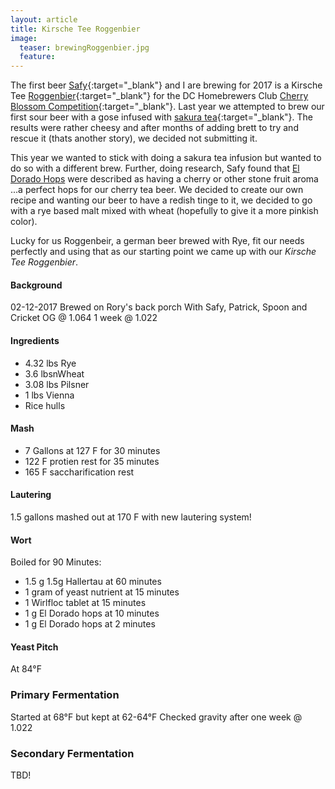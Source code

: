 ```yaml
---
layout: article
title: Kirsche Tee Roggenbier
image:
  teaser: brewingRoggenbier.jpg
  feature:
---
```


The first beer [Safy](https://twitter.com/_cloudbuster){:target="_blank"} and I are brewing for 2017 is a Kirsche Tee [Roggenbier](https://www.craftbeer.com/craft-beer-muses/roggenbier-return-rye){:target="_blank"} for the DC Homebrewers Club [Cherry Blossom Competition](http://www.dchbcompetition.com/){:target="_blank"}.  Last year we attempted to brew our first sour beer with a gose infused with [sakura tea](https://www.amazon.com/Pickled-Sakura-Cherry-Blossoms-1-06oz/dp/B00A3ANO0U/ref=pd_sim_325_1?_encoding=UTF8&pd_rd_i=B00A3ANO0U&pd_rd_r=QBSACAXJ7317JV2CE21K&pd_rd_w=Ix4hA&pd_rd_wg=HSNWr&psc=1&refRID=QBSACAXJ7317JV2CE21K){:target="_blank"}.  The results were rather cheesy and after months of adding brett to try and rescue it (thats another story), we decided not submitting it.  

This year we wanted to stick with doing a sakura tea infusion but wanted to do so with a different brew.  Further, doing research, Safy found that [El Dorado Hops](http://www.hopslist.com/hops/aroma-hops/el-dorado/) were described as having a cherry or other stone fruit aroma ...a perfect hops for our cherry tea beer.  We decided to create our own recipe and wanting our beer to have a redish tinge to it, we decided to go with a rye based malt mixed with wheat (hopefully to give it a more pinkish color).

Lucky for us Roggenbeir, a german beer brewed with Rye, fit our needs perfectly and using that as our starting point we came up with our  _Kirsche Tee Roggenbier_.

#### Background
02-12-2017
Brewed on Rory's back porch 
With Safy, Patrick, Spoon and Cricket 
OG @ 1.064
1 week @ 1.022

#### Ingredients
- 4.32 lbs Rye 
- 3.6 lbsnWheat
- 3.08 lbs Pilsner
- 1 lbs Vienna 
- Rice hulls 

#### Mash
- 7 Gallons at 127 F for 30 minutes
- 122 F protien rest for 35 minutes
- 165 F saccharification rest 

#### Lautering
1.5 gallons mashed out at 170 F with new lautering system!

#### Wort
Boiled for 90 Minutes:
- 1.5 g 1.5g Hallertau at 60 minutes 
- 1 gram of yeast nutrient at 15 minutes
- 1 Wirlfloc tablet at 15 minutes
- 1 g El Dorado hops at 10 minutes
- 1 g El Dorado hops at 2 minutes

#### Yeast Pitch
At 84°F

### Primary Fermentation
Started at 68°F but kept at 62-64°F
Checked gravity after one week @ 1.022

### Secondary Fermentation
TBD!


